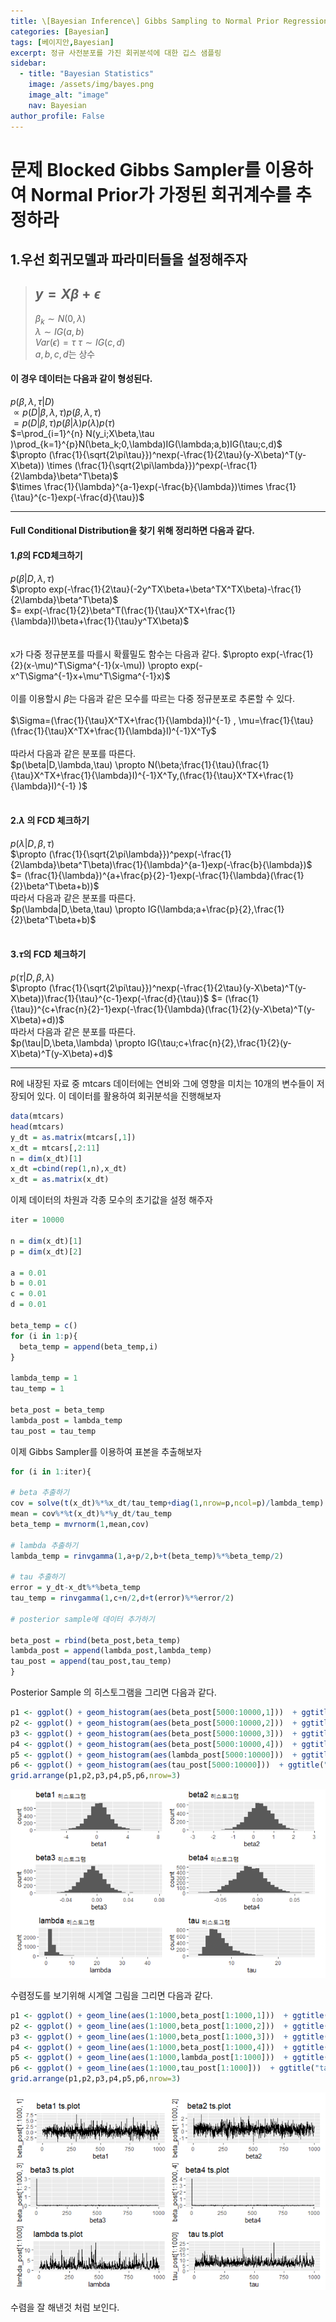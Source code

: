 ```yaml
---
title: \[Bayesian Inference\] Gibbs Sampling to Normal Prior Regression
categories: [Bayesian]
tags: [베이지안,Bayesian]
excerpt: 정규 사전분포를 가진 회귀분석에 대한 깁스 샘플링
sidebar:
  - title: "Bayesian Statistics"
    image: /assets/img/bayes.png
    image_alt: "image"
    nav: Bayesian
author_profile: False
---
```


# 문제 Blocked Gibbs Sampler를 이용하여 Normal Prior가 가정된 회귀계수를 추정하라

## 1.우선 회귀모델과 파라미터들을 설정해주자 


>## $y = X\beta+\epsilon$  
>$\beta_k \sim N(0,\lambda)$  
>$\lambda \sim IG(a,b)$  
>$Var(\epsilon)=\tau$ 
>$\tau \sim IG(c,d)$  
>$a,b,c,d$는 상수


#### 이 경우 데이터는 다음과 같이 형성된다.  

$p(\beta,\lambda,\tau|D)$  
$\propto p(D|\beta,\lambda,\tau)p(\beta,\lambda,\tau)$  
$=p(D|\beta,\tau)p(\beta|\lambda)p(\lambda)p(\tau)$  
$=\prod_{i=1}^{n} N(y_i;X\beta,\tau )\prod_{k=1}^{p}N(\beta_k;0,\lambda)IG(\lambda;a,b)IG(\tau;c,d)$  
$\propto (\frac{1}{\sqrt{2\pi\tau}})^nexp(-\frac{1}{2\tau}(y-X\beta)^T(y-X\beta)) \times (\frac{1}{\sqrt{2\pi\lambda}})^pexp(-\frac{1}{2\lambda}\beta^T\beta)$  
$\times \frac{1}{\lambda}^{a-1}exp(-\frac{b}{\lambda})\times \frac{1}{\tau}^{c-1}exp(-\frac{d}{\tau})$

***

#### Full Conditional Distribution을 찾기 위해 정리하면 다음과 같다.  

#### 1.$\beta$의 FCD체크하기

$p(\beta|D,\lambda,\tau)$  
$\propto exp(-\frac{1}{2\tau}(-2y^TX\beta+\beta^TX^TX\beta)-\frac{1}{2\lambda}\beta^T\beta)$  
$= exp(-\frac{1}{2}\beta^T(\frac{1}{\tau}X^TX+\frac{1}{\lambda}I)\beta+\frac{1}{\tau}y^TX\beta)$  
<br>
<br>
x가 다중 정규분포를 따를시 확률밀도 함수는 다음과 같다.
$\propto exp(-\frac{1}{2}(x-\mu)^T\Sigma^{-1}(x-\mu)) \propto exp(-x^T\Sigma^{-1}x+\mu^T\Sigma^{-1}x)$  
<br>
이를 이용할시 $\beta$는 다음과 같은 모수를 따르는 다중 정규분포로 추론할 수 있다.  
<br>
$\Sigma=(\frac{1}{\tau}X^TX+\frac{1}{\lambda}I)^{-1} , \mu=\frac{1}{\tau}(\frac{1}{\tau}X^TX+\frac{1}{\lambda}I)^{-1}X^Ty$  
<br>
따라서 다음과 같은 분포를 따른다.  
$p(\beta|D,\lambda,\tau) \propto N(\beta;\frac{1}{\tau}(\frac{1}{\tau}X^TX+\frac{1}{\lambda}I)^{-1}X^Ty,(\frac{1}{\tau}X^TX+\frac{1}{\lambda}I)^{-1} )$
<br>
<br>

#### 2.$\lambda$ 의 FCD 체크하기 
$p(\lambda|D,\beta,\tau)$  
$\propto (\frac{1}{\sqrt{2\pi\lambda}})^pexp(-\frac{1}{2\lambda}\beta^T\beta)\frac{1}{\lambda}^{a-1}exp(-\frac{b}{\lambda})$  
$= (\frac{1}{\lambda})^{a+\frac{p}{2}-1}exp(-\frac{1}{\lambda}(\frac{1}{2}\beta^T\beta+b))$
<br>
따라서 다음과 같은 분포를 따른다.  
$p(\lambda|D,\beta,\tau) \propto IG(\lambda;a+\frac{p}{2},\frac{1}{2}\beta^T\beta+b)$
<br>
<br> 

#### 3.$\tau$의 FCD 체크하기 
$p(\tau|D,\beta,\lambda)$  
$\propto (\frac{1}{\sqrt{2\pi\tau}})^nexp(-\frac{1}{2\tau}(y-X\beta)^T(y-X\beta))\frac{1}{\tau}^{c-1}exp(-\frac{d}{\tau})$ 
$= (\frac{1}{\tau})^{c+\frac{n}{2}-1}exp(-\frac{1}{\lambda}(\frac{1}{2}(y-X\beta)^T(y-X\beta)+d))$
<br>
따라서 다음과 같은 분포를 따른다.  
$p(\tau|D,\beta,\lambda) \propto IG(\tau;c+\frac{n}{2},\frac{1}{2}(y-X\beta)^T(y-X\beta)+d)$

***


R에 내장된 자료 중 mtcars 데이터에는 연비와 그에 영향을 미치는 10개의 변수들이 저장되어 있다. 이 데이터를 활용하여 회귀분석을 진행해보자

```r
data(mtcars)
head(mtcars)
y_dt = as.matrix(mtcars[,1])
x_dt = mtcars[,2:11]
n = dim(x_dt)[1]
x_dt =cbind(rep(1,n),x_dt)
x_dt = as.matrix(x_dt)
```

이제 데이터의 차원과 각종 모수의 초기값을 설정 해주자  

```r
iter = 10000

n = dim(x_dt)[1]
p = dim(x_dt)[2]

a = 0.01
b = 0.01
c = 0.01
d = 0.01

beta_temp = c()
for (i in 1:p){
  beta_temp = append(beta_temp,i)
}

lambda_temp = 1
tau_temp = 1

beta_post = beta_temp
lambda_post = lambda_temp
tau_post = tau_temp

```

이제 Gibbs Sampler를 이용하여 표본을 추출해보자  

```r
for (i in 1:iter){

# beta 추출하기 
cov = solve(t(x_dt)%*%x_dt/tau_temp+diag(1,nrow=p,ncol=p)/lambda_temp)
mean = cov%*%t(x_dt)%*%y_dt/tau_temp
beta_temp = mvrnorm(1,mean,cov)
  
# lambda 추출하기
lambda_temp = rinvgamma(1,a+p/2,b+t(beta_temp)%*%beta_temp/2)

# tau 추출하기
error = y_dt-x_dt%*%beta_temp
tau_temp = rinvgamma(1,c+n/2,d+t(error)%*%error/2)

# posterior sample에 데이터 추가하기

beta_post = rbind(beta_post,beta_temp)
lambda_post = append(lambda_post,lambda_temp)
tau_post = append(tau_post,tau_temp)
}
```

Posterior Sample 의 히스토그램을 그리면 다음과 같다.  

```r
p1 <- ggplot() + geom_histogram(aes(beta_post[5000:10000,1]))  + ggtitle("beta1 히스토그램") +xlab("beta1")
p2 <- ggplot() + geom_histogram(aes(beta_post[5000:10000,2]))  + ggtitle("beta2 히스토그램")+xlab("beta2")
p3 <- ggplot() + geom_histogram(aes(beta_post[5000:10000,3]))  + ggtitle("beta3 히스토그램")+xlab("beta3")
p4 <- ggplot() + geom_histogram(aes(beta_post[5000:10000,4]))  + ggtitle("beta4 히스토그램")+xlab("beta4")
p5 <- ggplot() + geom_histogram(aes(lambda_post[5000:10000]))  + ggtitle("lambda 히스토그램")+xlab("lambda")
p6 <- ggplot() + geom_histogram(aes(tau_post[5000:10000]))  + ggtitle("tau 히스토그램")+xlab("tau")
grid.arrange(p1,p2,p3,p4,p5,p6,nrow=3)
```

![](/assets/img/post/2020-02-25/figure1.PNG)

수렴정도를 보기위해 시계열 그림을 그리면 다음과 같다.

```r
p1 <- ggplot() + geom_line(aes(1:1000,beta_post[1:1000,1]))  + ggtitle("beta1 ts.plot") +xlab("beta1")
p2 <- ggplot() + geom_line(aes(1:1000,beta_post[1:1000,2]))  + ggtitle("beta2 ts.plot")+xlab("beta2")
p3 <- ggplot() + geom_line(aes(1:1000,beta_post[1:1000,3]))  + ggtitle("beta3 ts.plot")+xlab("beta3")
p4 <- ggplot() + geom_line(aes(1:1000,beta_post[1:1000,4]))  + ggtitle("beta4 ts.plot")+xlab("beta4")
p5 <- ggplot() + geom_line(aes(1:1000,lambda_post[1:1000]))  + ggtitle("lambda ts.plot")+xlab("lambda")
p6 <- ggplot() + geom_line(aes(1:1000,tau_post[1:1000]))  + ggtitle("tau ts.plot")+xlab("tau")
grid.arrange(p1,p2,p3,p4,p5,p6,nrow=3)
```

![](/assets/img/post/2020-02-25/figure2.PNG)

수렴을 잘 해낸것 처럼 보인다.  
